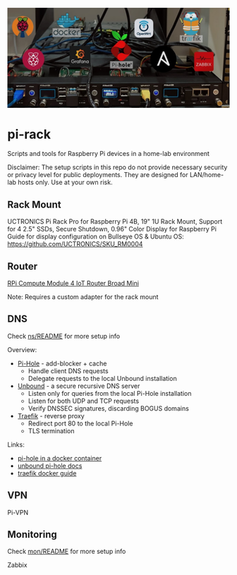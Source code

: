 ![Pi-rack cover photo](pi-rack.jpeg)

# pi-rack
Scripts and tools for Raspberry Pi devices in a home-lab environment

Disclaimer: The setup scripts in this repo do not provide necessary security or privacy level for public deployments. 
They are designed for LAN/home-lab hosts only. Use at your own risk.

## Rack Mount
UCTRONICS Pi Rack Pro for Raspberry Pi 4B, 19" 1U Rack Mount, Support for 4 2.5" SSDs, Secure Shutdown, 0.96" Color Display for Raspberry Pi
Guide for display configuration on Bullseye OS & Ubuntu OS: https://github.com/UCTRONICS/SKU_RM0004

## Router
[RPi Compute Module 4 IoT Router Broad Mini](https://wiki.dfrobot.com/Compute_Module_4_IoT_Router_Board_Mini_SKU_DFR0767)

Note: Requires a custom adapter for the rack mount

## DNS
Check [ns/README](ns/README.md) for more setup info

Overview:
- [Pi-Hole](https://pi-hole.net/) - add-blocker + cache
  - Handle client DNS requests
  - Delegate requests to the local Unbound installation
- [Unbound](https://unbound.docs.nlnetlabs.nl/en/latest/) - a secure recursive DNS server
  - Listen only for queries from the local Pi-Hole installation 
  - Listen for both UDP and TCP requests
  - Verify DNSSEC signatures, discarding BOGUS domains
- [Traefik](https://doc.traefik.io/traefik/getting-started/quick-start/) - reverse proxy
  - Redirect port 80 to the local Pi-Hole
  - TLS termination
 
Links:
- [pi-hole in a docker container](https://github.com/pi-hole/docker-pi-hole)
- [unbound pi-hole docs](https://docs.pi-hole.net/guides/dns/unbound/)
- [traefik docker guide](https://www.smarthomebeginner.com/traefik-docker-compose-guide-2022/)

## VPN
Pi-VPN

## Monitoring
Check [mon/README](mon/README.md) for more setup info

Zabbix

